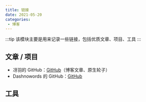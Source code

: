 ```yaml
---
title: 链接
date: 2021-05-20
categories:
 - 博客
---
```


<!-- more -->



:::tip
该模块主要是用来记录一些链接，包括优质文章、项目、工具
:::



## 文章 / 项目

- 冴羽的 GitHub：[GitHub](https://github.com/mqyqingfeng)（博客文章、原生轮子）
- Dashnowords 的 GitHub：[GitHub](https://github.com/dashnowords)



## 工具





